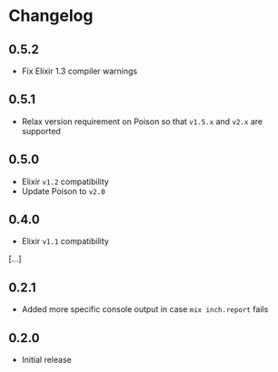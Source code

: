 # Changelog

## 0.5.2

- Fix Elixir 1.3 compiler warnings

## 0.5.1

- Relax version requirement on Poison so that `v1.5.x` and `v2.x` are supported

## 0.5.0

- Elixir `v1.2` compatibility
- Update Poison to `v2.0`

## 0.4.0

- Elixir `v1.1` compatibility

[...]

## 0.2.1

- Added more specific console output in case `mix inch.report` fails

## 0.2.0

- Initial release
